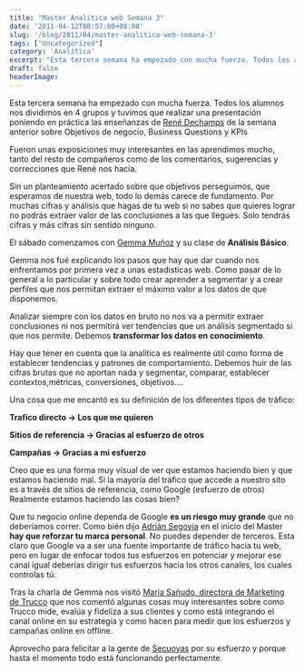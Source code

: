 ```yaml
---
title: "Master Analítica web Semana 3"
date: '2011-04-12T08:57:00+00:00'
slug: '/blog/2011/04/master-analitica-web-semana-3'
tags: ["Uncategorized"]
category: 'Analítica'
excerpt: "Esta tercera semana ha empezado con mucha fuerza. Todos los alumnos nos dividimos en 4 grupos y tuvimos que realizar una presentación poniendo en práctica las enseñanzas de [René Dechamps]("
draft: false
headerImage: 
---
```

Esta tercera semana ha empezado con mucha fuerza. Todos los alumnos nos dividimos en 4 grupos y tuvimos que realizar una presentación poniendo en práctica las enseñanzas de [René Dechamps](http://www.linkedin.com/in/renedechampsotamendi) de la semana anterior sobre Objetivos de negocio, Business Questions y KPIs

Fueron unas exposiciones muy interesantes en las aprendimos mucho, tanto del resto de compañeros como de los comentarios, sugerencias y correcciones que René nos hacía.

Sin un planteamiento acertado sobre que objetivos perseguimos, que esperamos de nuestra web, todo lo demás carece de fundamento. Por muchas cifras y análisis que hagas de tu web si no sabes que quieres lograr no podrás extraer valor de las conclusiones a las que llegues. Solo tendrás cifras y más cifras sin sentido ninguno.

El sábado comenzamos con [Gemma Muñoz](http://static.squarespace.com/static/5303797ae4b0c6ad9e43f072/5303ce80e4b0400995a883d6/5303cf35e4b0400995a88b0c/1392758581676/?format=original) y su clase de **Análisis Básico**.

Gemma nos fué explicando los pasos que hay que dar cuando nos enfrentamos por primera vez a unas estadísticas web. Como pasar de lo general a lo particular y sobre todo crear aprender a segmentar y a crear perfiles que nos permitan extraer el máximo valor a los datos de que disponemos.

Analizar siempre con los datos en bruto no nos va a permitir extraer conclusiones ni nos permitirá ver tendencias que un análisis segmentado si que nos permite. Debemos **transformar los datos en conocimiento**.

Hay que tener en cuenta que la analítica es realmente útil como forma de establecer tendencias y patrones de comportamiento. Debemos huir de las cifras brutas que no aportan nada y segmentar, comparar, establecer contextos,métricas, conversiones, objetivos....

Una cosa que me encantó es su definición de los diferentes tipos de tráfico:

**Trafico directo -\> Los que me quieren**

**Sitios de referencia -\> Gracias al esfuerzo de otros**

**Campañas -\> Gracias a mi esfuerzo**

Creo que es una forma muy visual de ver que estamos haciendo bien y que estamos haciendo mal. Si la mayoría del tráfico que accede a nuestro sito es a través de sitios de referencia, como Google (esfuerzo de otros) Realmente estamos haciendo las cosas bien?

Que tu negocio online dependa de Google **es un riesgo muy grande** que no deberíamos correr. Como bién dijo [Adrián Segovia](http://blogs.elpais.com/estrategia-digital/) en el inicio del Master **hay que reforzar tu marca personal**. No puedes depender de terceros. Esta claro que Google va a ser una fuente importante de tráfico hacia tu web, pero en lugar de enfocar todos tus esfuerzos en potenciar y mejorar ese canal igual deberías dirigir tus esfuerzos hacia los otros canales, los cuales controlas tú.

Tras la charla de Gemma nos visitó [María Sañudo, directora de Marketing de Trucco](http://static.squarespace.com/static/5303797ae4b0c6ad9e43f072/5303ce80e4b0400995a883d6/5303cf35e4b0400995a88b0c/1392758581676/?format=original) que nos comentó algunas cosas muy interesantes sobre como Trucco mide, evalúa y fideliza a sus clientes y como está integrando el canal online en su estrategia y como hacen para medir que los esfuerzos y campañas online en offline.

Aprovecho para felicitar a la gente de [Secuoyas](http://static.squarespace.com/static/5303797ae4b0c6ad9e43f072/5303ce80e4b0400995a883d6/5303cf35e4b0400995a88b0c/1392758581676/?format=original) por su esfuerzo y porque hasta el momento todo está funcionando perfectamente.

